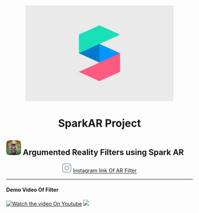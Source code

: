 <p align="center">
<img src="./assets/spark.jpg" width=400>
<center>

# SparkAR Project
</center>
</p>

## <img src="./assets/img.png" width=40> Argumented Reality Filters using Spark AR
<center>

<img src="./assets/ico.jpg" width=25>   [Instagram link Of AR Filter](https://www.instagram.com/ar/753107118838853/)
</center>
<hr>

#### **Demo Video Of Filter**
[![Watch the video On Youtube](https://i.imgur.com/zRitBZrh.jpg)](https://youtu.be/DQs0a5aX1cw) <img src="./assets/demo.gif">

